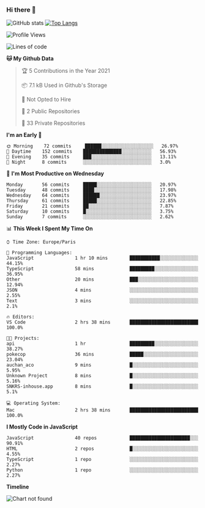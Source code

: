 ### Hi there 👋


![GitHub stats](https://github-readme-stats.vercel.app/api?username=remmmmmm&theme=dark&show_icons=true&count_private=true)
[![Top Langs](https://github-readme-stats.vercel.app/api/top-langs/?username=remmmmmm&layout=compact)](https://github.com/anuraghazra/github-readme-stats)



<!--START_SECTION:waka-->
![Profile Views](http://img.shields.io/badge/Profile%20Views-1-blue)

![Lines of code](https://img.shields.io/badge/From%20Hello%20World%20I%27ve%20Written-1.2%20million%20lines%20of%20code-blue)

**🐱 My Github Data** 

> 🏆 5 Contributions in the Year 2021
 > 
> 📦 7.1 kB Used in Github's Storage 
 > 
> 🚫 Not Opted to Hire
 > 
> 📜 2 Public Repositories 
 > 
> 🔑 33 Private Repositories  
 > 
**I'm an Early 🐤** 

```text
🌞 Morning    72 commits     ██████░░░░░░░░░░░░░░░░░░░   26.97% 
🌆 Daytime    152 commits    ██████████████░░░░░░░░░░░   56.93% 
🌃 Evening    35 commits     ███░░░░░░░░░░░░░░░░░░░░░░   13.11% 
🌙 Night      8 commits      ░░░░░░░░░░░░░░░░░░░░░░░░░   3.0%

```
📅 **I'm Most Productive on Wednesday** 

```text
Monday       56 commits     █████░░░░░░░░░░░░░░░░░░░░   20.97% 
Tuesday      48 commits     ████░░░░░░░░░░░░░░░░░░░░░   17.98% 
Wednesday    64 commits     ██████░░░░░░░░░░░░░░░░░░░   23.97% 
Thursday     61 commits     █████░░░░░░░░░░░░░░░░░░░░   22.85% 
Friday       21 commits     ██░░░░░░░░░░░░░░░░░░░░░░░   7.87% 
Saturday     10 commits     █░░░░░░░░░░░░░░░░░░░░░░░░   3.75% 
Sunday       7 commits      ░░░░░░░░░░░░░░░░░░░░░░░░░   2.62%

```


📊 **This Week I Spent My Time On** 

```text
⌚︎ Time Zone: Europe/Paris

💬 Programming Languages: 
JavaScript               1 hr 10 mins        ███████████░░░░░░░░░░░░░░   44.15% 
TypeScript               58 mins             █████████░░░░░░░░░░░░░░░░   36.95% 
Other                    20 mins             ███░░░░░░░░░░░░░░░░░░░░░░   12.94% 
JSON                     4 mins              ░░░░░░░░░░░░░░░░░░░░░░░░░   2.55% 
Text                     3 mins              ░░░░░░░░░░░░░░░░░░░░░░░░░   2.1%

🔥 Editors: 
VS Code                  2 hrs 38 mins       █████████████████████████   100.0%

🐱‍💻 Projects: 
api                      1 hr                █████████░░░░░░░░░░░░░░░░   38.27% 
pokecop                  36 mins             █████░░░░░░░░░░░░░░░░░░░░   23.04% 
auchan_aco               9 mins              █░░░░░░░░░░░░░░░░░░░░░░░░   5.95% 
Unknown Project          8 mins              █░░░░░░░░░░░░░░░░░░░░░░░░   5.16% 
SNKRS-inhouse.app        8 mins              █░░░░░░░░░░░░░░░░░░░░░░░░   5.1%

💻 Operating System: 
Mac                      2 hrs 38 mins       █████████████████████████   100.0%

```

**I Mostly Code in JavaScript** 

```text
JavaScript               40 repos            ██████████████████████░░░   90.91% 
HTML                     2 repos             █░░░░░░░░░░░░░░░░░░░░░░░░   4.55% 
TypeScript               1 repo              ░░░░░░░░░░░░░░░░░░░░░░░░░   2.27% 
Python                   1 repo              ░░░░░░░░░░░░░░░░░░░░░░░░░   2.27%

```


**Timeline**

![Chart not found](https://raw.githubusercontent.com/remmmmmm/remmmmmm/main/charts/bar_graph.png) 


<!--END_SECTION:waka-->
